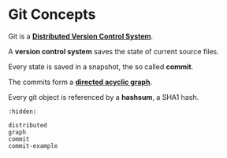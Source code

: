 # Git Concepts

Git is a [**Distributed Version Control System**](https://en.wikipedia.org/wiki/Distributed_version_control).

A **version control system** saves the state of current source files.

Every state is saved in a snapshot, the so called **commit**.

The commits form a [**directed acyclic graph**](https://en.wikipedia.org/wiki/Directed_acyclic_graph).

Every git object is referenced by a **hashsum**, a SHA1 hash.


```{toctree}
:hidden:

distributed
graph
commit
commit-example
```

